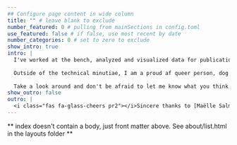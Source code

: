 ```yaml
---
## Configure page content in wide column
title: "" # leave blank to exclude
number_featured: 0 # pulling from mainSections in config.toml
use_featured: false # if false, use most recent by date
number_categories: 0 # set to zero to exclude
show_intro: true
intro: |
  I've worked at the bench, analyzed and visualized data for publication, created and disseminated technical training materials, and developed data sharing platforms, R packages, and data visualization tools for the biomedical research community. While it's been a meandering path, I've found that I love tackling new problems, thinking about complex systems, and delivering open-source resources and tooling that aid the research community.
  
  Outside of the technical minutiae, I am a proud af queer person, dog dad, and amateur houseplant enthusiast located in Seattle, WA. 
  
  Take a look around and don't be afraid to let me know what you think! I'm always happy to connect with other folks in the field.
show_outro: false
outro: |
  <i class="fas fa-glass-cheers pr2"></i>Sincere thanks to [Maëlle Salmon](https://masalmon.eu/) for her help naming this Hugo theme!
---
```


** index doesn't contain a body, just front matter above.
See about/list.html in the layouts folder **